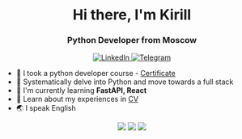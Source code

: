 <div id="header" align="center">
    <h1>Hi there, I'm Kirill</h1>   
    <h3>Python Developer from Moscow</h3>
</div>


 <div id="socials" align="center">
    <a href="https://www.linkedin.com/in/%D0%BA%D0%B8%D1%80%D0%B8%D0%BB%D0%BB-%D1%82%D0%B8%D1%85%D0%BE%D0%BD%D0%BE%D0%B2-b22763b9/">
        <img src="https://img.shields.io/badge/LinkedIn-blue?style=for-the-badge&logo=linkedin&logoColor=white" alt="LinkedIn"/>
    </a>
    <a href="https://t.me/tikkonov">
        <img src="https://img.shields.io/badge/Telegram-blue?style=for-the-badge&logo=telegram&logoColor=white" alt="Telegram"/>
    </a>
</div>

 
- :page_facing_up: I took a python developer course - [Certificate](https://cloud.mail.ru/public/Qrkr/vNmpwtuza)
- :dart: Systematically delve into Python and move towards a full stack
- :basketball: I'm currently learning **FastAPI, React**
- :briefcase: Learn about my experiences in [CV](https://cloud.mail.ru/public/Stre/jps2umDgm)
- :earth_asia: I speak English


<div id="stat" align="center">
    <img src="https://github-profile-summary-cards.vercel.app/api/cards/profile-details?username=ktlog&theme=github_dark"/>
    <img src="https://github-profile-summary-cards.vercel.app/api/cards/most-commit-language?username=ktlog&theme=github_dark"/>
    <img src="https://github-profile-summary-cards.vercel.app/api/cards/stats?username=ktlog&theme=github_dark"/>
</div>


[//]: # (<div id="gif" align="center">)

[//]: # (  <img src="https://media.giphy.com/media/M9gbBd9nbDrOTu1Mqx/giphy.gif" width="100" alt="Coder"/>)

[//]: # (</div>)

